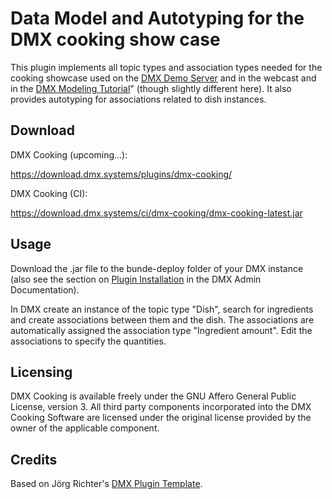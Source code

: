 # Data Model and Autotyping for the DMX cooking show case

This plugin implements all topic types and association types needed for the cooking showcase used on the [DMX Demo Server](https://demo.dmx.systems) and in the webcast and in the [DMX Modeling Tutorial](https://vimeo.com/393512831)" (though slightly different here). It also provides autotyping for associations related to dish instances.

## Download

DMX Cooking (upcoming...):

https://download.dmx.systems/plugins/dmx-cooking/

DMX Cooking (CI):

https://download.dmx.systems/ci/dmx-cooking/dmx-cooking-latest.jar

## Usage

Download the .jar file to the bunde-deploy folder of your DMX instance (also see the section on [Plugin Installation](https://dmx.readthedocs.io/en/latest/admin.html#plugin-installation) in the DMX Admin Documentation).

In DMX create an instance of the topic type "Dish", search for ingredients and create associations between them and the dish. The associations are automatically assigned the association type "Ingredient amount". Edit the associations to specify the quantities.

## Licensing

DMX Cooking is available freely under the GNU Affero General Public License, version 3.
All third party components incorporated into the DMX Cooking Software are licensed under the original license provided by the owner of the applicable component.

## Credits

Based on Jörg Richter's [DMX Plugin Template](https://git.dmx.systems/dmx-plugins/dmx-plugin-template).
